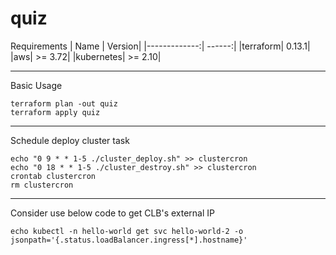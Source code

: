 # quiz


Requirements
| Name          | Version|
|-------------:| ------:|
|terraform| 0.13.1|
|aws| >= 3.72|
|kubernetes| >= 2.10|

---

Basic Usage
```
terraform plan -out quiz
terraform apply quiz
```

---

Schedule deploy cluster task
```
echo "0 9 * * 1-5 ./cluster_deploy.sh" >> clustercron
echo "0 18 * * 1-5 ./cluster_destroy.sh" >> clustercron
crontab clustercron
rm clustercron
```

---

Consider use below code to get CLB's external IP
```
echo kubectl -n hello-world get svc hello-world-2 -o jsonpath='{.status.loadBalancer.ingress[*].hostname}'
```
